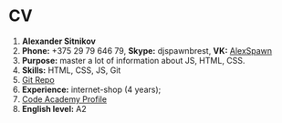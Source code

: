 # CV #
1.  **Alexander Sitnikov**
2.  **Phone:** +375 29 79 646 79, **Skype:** djspawnbrest, **VK:** [AlexSpawn](https://vk.com/alexspawn)
3.  **Purpose:** master a lot of information about JS, HTML, CSS.
4.  **Skills:** HTML, CSS, JS, Git
5.  [Git Repo](https://github.com/djspawnbrest?tab=repositories)
6.  **Experience:** internet-shop (4 years);
7.  [Code Academy Profile](https://www.codecademy.com/djspawnbrest)
8.  **English level:** A2